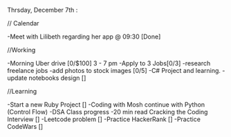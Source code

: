 Thrsday, December 7th :

// Calendar

-Meet with Lilibeth regarding her app @ 09:30 [Done]

//Working

-Morning Uber drive [0/$100] 3 - 7 pm
-Apply to 3 Jobs[0/3]
-research freelance jobs
-add photos to stock images [0/5]
-C# Project and learning.
-update notebooks design []

//Learning

-Start a new Ruby Project []
-Coding with Mosh continue with Python (Control Flow)
-DSA Class progress
-20 min read Cracking the Coding Interview []
-Leetcode problem []
-Practice HackerRank []
-Practice CodeWars []
